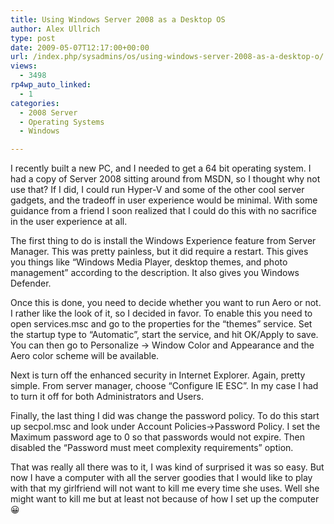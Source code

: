 ```yaml
---
title: Using Windows Server 2008 as a Desktop OS
author: Alex Ullrich
type: post
date: 2009-05-07T12:17:00+00:00
url: /index.php/sysadmins/os/using-windows-server-2008-as-a-desktop-o/
views:
  - 3498
rp4wp_auto_linked:
  - 1
categories:
  - 2008 Server
  - Operating Systems
  - Windows

---
```

I recently built a new PC, and I needed to get a 64 bit operating system. I had a copy of Server 2008 sitting around from MSDN, so I thought why not use that? If I did, I could run Hyper-V and some of the other cool server gadgets, and the tradeoff in user experience would be minimal. With some guidance from a friend I soon realized that I could do this with no sacrifice in the user experience at all.

The first thing to do is install the Windows Experience feature from Server Manager. This was pretty painless, but it did require a restart. This gives you things like &#8220;Windows Media Player, desktop themes, and photo management&#8221; according to the description. It also gives you Windows Defender.

Once this is done, you need to decide whether you want to run Aero or not. I rather like the look of it, so I decided in favor. To enable this you need to open services.msc and go to the properties for the &#8220;themes&#8221; service. Set the startup type to &#8220;Automatic&#8221;, start the service, and hit OK/Apply to save. You can then go to Personalize -> Window Color and Appearance and the Aero color scheme will be available. 

Next is turn off the enhanced security in Internet Explorer. Again, pretty simple. From server manager, choose &#8220;Configure IE ESC&#8221;. In my case I had to turn it off for both Administrators and Users. 

Finally, the last thing I did was change the password policy. To do this start up secpol.msc and look under Account Policies->Password Policy. I set the Maximum password age to 0 so that passwords would not expire. Then disabled the &#8220;Password must meet complexity requirements&#8221; option.

That was really all there was to it, I was kind of surprised it was so easy. But now I have a computer with all the server goodies that I would like to play with that my girlfriend will not want to kill me every time she uses. Well she might want to kill me but at least not because of how I set up the computer 😀